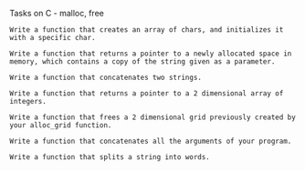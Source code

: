 

Tasks on C - malloc, free

    Write a function that creates an array of chars, and initializes it with a specific char.

    Write a function that returns a pointer to a newly allocated space in memory, which contains a copy of the string given as a parameter.

    Write a function that concatenates two strings.

    Write a function that returns a pointer to a 2 dimensional array of integers.

    Write a function that frees a 2 dimensional grid previously created by your alloc_grid function.

    Write a function that concatenates all the arguments of your program.

    Write a function that splits a string into words.


